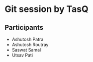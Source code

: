 # Git session by TasQ

## Participants
- Ashutosh Patra
- Ashutosh Routray
- Saswat Samal
- Utsav Pati
